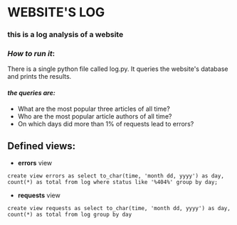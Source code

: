 # WEBSITE'S LOG
### this is a log analysis of a website

### _How to run it_:
There is a single python file called log.py. It queries the website's database and prints the results.
#### _the queries are:_
* What are the most popular three articles of all time?
* Who are the most popular article authors of all time?
* On which days did more than 1% of requests lead to errors?

## Defined views:

* **errors** view

`create view errors as
  select to_char(time, 'month dd, yyyy') as day, count(*) as total from log
  where status like '%404%' group by day;`

* **requests** view

`create view requests as
 select to_char(time, 'month dd, yyyy') as day, count(*) as total from log group by day`
